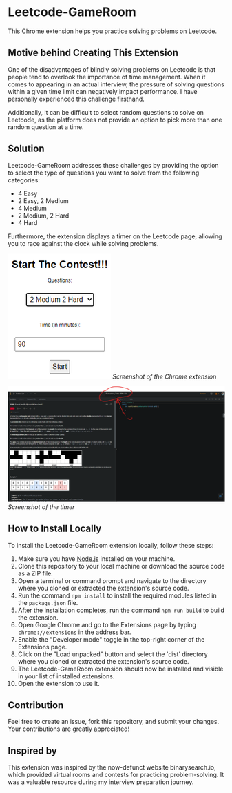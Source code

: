 # Leetcode-GameRoom

This Chrome extension helps you practice solving problems on Leetcode.

## Motive behind Creating This Extension

One of the disadvantages of blindly solving problems on Leetcode is that people tend to overlook the importance of time management. When it comes to appearing in an actual interview, the pressure of solving questions within a given time limit can negatively impact performance. I have personally experienced this challenge firsthand.

Additionally, it can be difficult to select random questions to solve on Leetcode, as the platform does not provide an option to pick more than one random question at a time.

## Solution

Leetcode-GameRoom addresses these challenges by providing the option to select the type of questions you want to solve from the following categories:
- 4 Easy
- 2 Easy, 2 Medium
- 4 Medium
- 2 Medium, 2 Hard
- 4 Hard

Furthermore, the extension displays a timer on the Leetcode page, allowing you to race against the clock while solving problems.

![Extension](https://github.com/WinterSoldier13/leetcodeGameRoom/raw/main/asset/extension_screenshot.png)
*Screenshot of the Chrome extension*

![Clock](https://github.com/WinterSoldier13/leetcodeGameRoom/raw/main/asset/clock_screenshot.png)
*Screenshot of the timer*

## How to Install Locally

To install the Leetcode-GameRoom extension locally, follow these steps:

1. Make sure you have [Node.js](https://nodejs.org) installed on your machine.
2. Clone this repository to your local machine or download the source code as a ZIP file.
3. Open a terminal or command prompt and navigate to the directory where you cloned or extracted the extension's source code.
4. Run the command `npm install` to install the required modules listed in the `package.json` file.
5. After the installation completes, run the command `npm run build` to build the extension.
6. Open Google Chrome and go to the Extensions page by typing `chrome://extensions` in the address bar.
7. Enable the "Developer mode" toggle in the top-right corner of the Extensions page.
8. Click on the "Load unpacked" button and select the 'dist' directory where you cloned or extracted the extension's source code.
9. The Leetcode-GameRoom extension should now be installed and visible in your list of installed extensions.
10. Open the extension to use it.

## Contribution

Feel free to create an issue, fork this repository, and submit your changes. Your contributions are greatly appreciated!

## Inspired by

This extension was inspired by the now-defunct website binarysearch.io, which provided virtual rooms and contests for practicing problem-solving. It was a valuable resource during my interview preparation journey.
